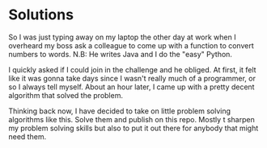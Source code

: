 # Solutions
So I was just typing away on my laptop the other day at work when I overheard my boss ask a colleague to come up with a function to convert numbers to words.
N.B: He writes Java and I do the "easy" Python.

I quickly asked if I could join in the challenge and he obliged. At first, it felt like it was gonna take days since I wasn't really much of a programmer, or so I always tell myself. About an hour later, I came up with a pretty decent algorithm that solved the problem.

Thinking back now, I have decided to take on little problem solving algorithms like this. Solve them and publish on this repo. Mostly t sharpen my problem solving skills but also to put it out there for anybody that might need them.
